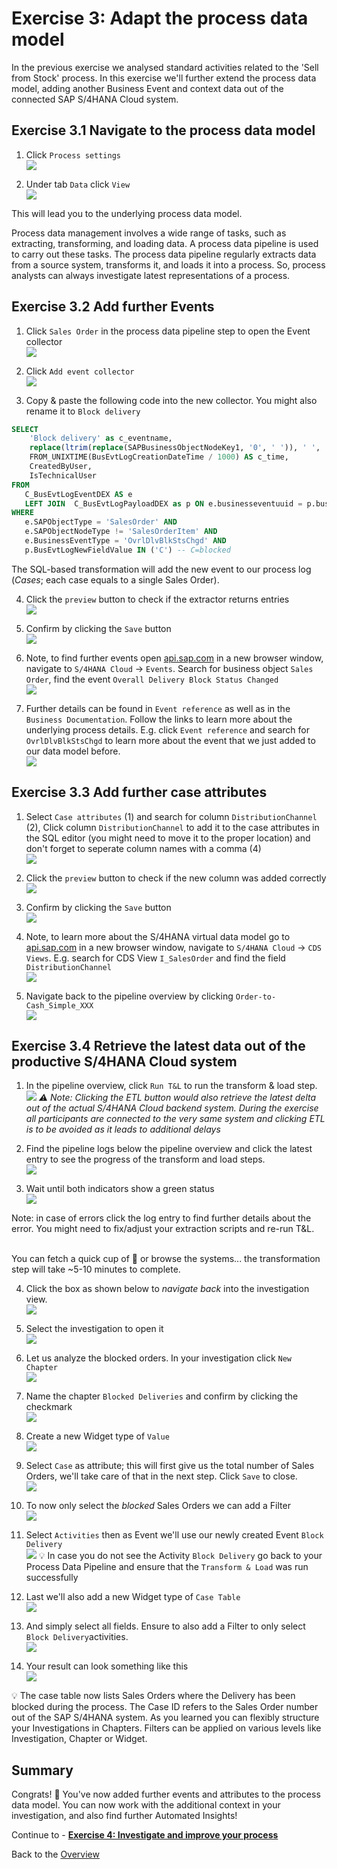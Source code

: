 # Exercise 3: Adapt the process data model

In the previous exercise we analysed standard activities related to the 'Sell from Stock' process. In this exercise we'll further extend the process data model, adding another Business Event and context data out of the connected SAP S/4HANA Cloud system.



## Exercise 3.1 Navigate to the process data model

1. Click `Process settings`
<br>![](images/3_001.png)

2. Under tab `Data` click `View`
<br>![](images/3_002.png)

This will lead you to the underlying process data model. 

Process data management involves a wide range of tasks, such as extracting, transforming, and loading data. A process data pipeline is used to carry out these tasks. The process data pipeline regularly extracts data from a source system, transforms it, and loads it into a process. So, process analysts can always investigate latest representations of a process.


## Exercise 3.2 Add further Events

1. Click `Sales Order` in the process data pipeline step to open the Event collector
<br>![](images/3_003.png)

2. Click `Add event collector`
<br>![](images/3_004.png)

3. Copy & paste the following code into the new collector. You might also rename it to `Block delivery`
```sql
SELECT
    'Block delivery' as c_eventname,
    replace(ltrim(replace(SAPBusinessObjectNodeKey1, '0', ' ')), ' ', '0') AS c_caseid,
    FROM_UNIXTIME(BusEvtLogCreationDateTime / 1000) AS c_time, 
    CreatedByUser,
    IsTechnicalUser
FROM 
   C_BusEvtLogEventDEX AS e
   LEFT JOIN  C_BusEvtLogPayloadDEX as p ON e.businesseventuuid = p.businesseventuuid
WHERE 
   e.SAPObjectType = 'SalesOrder' AND
   e.SAPObjectNodeType != 'SalesOrderItem' AND
   e.BusinessEventType = 'OvrlDlvBlkStsChgd' AND
   p.BusEvtLogNewFieldValue IN ('C') -- C=blocked
```
The SQL-based transformation will add the new event to our process log (*Cases*; each case equals to a single Sales Order).

4. Click the `preview` button to check if the extractor returns entries
<br>![](images/3_011.png)

5. Confirm by clicking the `Save` button
<br>![](images/3_014.png)

6. Note, to find further events open [api.sap.com](https://api.sap.com) in a new browser window, navigate to `S/4HANA Cloud` -> `Events`. Search for business object `Sales Order`, find the event `Overall Delivery Block Status Changed`
<br>![](images/3_005.png)

7. Further details can be found in `Event reference` as well as in the `Business Documentation`. Follow the links to learn more about the underlying process details. E.g. click  `Event reference` and search for `OvrlDlvBlkStsChgd` to learn more about the event that we just added to our data model before.
<br>![](images/3_024.png)


## Exercise 3.3 Add further case attributes

1. Select `Case attributes` (1) and search for column `DistributionChannel` (2), Click column `DistributionChannel` to add it to the case attributes in the SQL editor (you might need to move it to the proper location) and don't forget to seperate column names with a comma (4)
<br>![](images/3_006.png?)

2. Click the `preview` button to check if the new column was added correctly
<br>![](images/3_011.png)

3. Confirm by clicking the `Save` button
<br>![](images/3_014.png)

4. Note, to learn more about the S/4HANA virtual data model go to [api.sap.com](https://api.sap.com) in a new browser window, navigate to `S/4HANA Cloud` -> `CDS Views`. E.g. search for CDS View `I_SalesOrder` and find the field `DistributionChannel`
<br>![](images/3_007.png)

5. Navigate back to the pipeline overview by clicking `Order-to-Cash_Simple_XXX`
<br>![](images/3_008.png)


## Exercise 3.4 Retrieve the latest data out of the productive S/4HANA Cloud system

1. In the pipeline overview, click `Run T&L` to run the transform & load step. 
<br>![](images/3_009.png)
 *⚠️ Note: Clicking the ETL button would also retrieve the latest delta out of the actual S/4HANA Cloud backend system. During the exercise all participants are connected to the very same system and clicking ETL is to be avoided as it leads to additional delays* 

2. Find the pipeline logs below the pipeline overview and click the latest entry to see the progress of the transform and load steps. 
<br>![](images/3_010.png)

3. Wait until both indicators show a green status
<br>![](images/3_015.png)

Note: in case of errors click the log entry to find further details about the error. You might need to fix/adjust your extraction scripts and re-run T&L.

<br>You can fetch a quick cup of 🍵 or browse the systems... the transformation step will take ~5-10 minutes to complete.

4. Click the box as shown below to *navigate back* into the investigation view. 
<br>![](images/3_012.png)

5. Select the investigation to open it
<br>![](images/3_025.png)

6. Let us analyze the blocked orders. In your investigation click  `New Chapter`
<br>![](../ex4/images/4_001.png)

7. Name the chapter `Blocked Deliveries` and confirm by clicking the checkmark
<br>![](images/3_016.png)

8. Create a new Widget type of `Value`
<br>![](images/3_018.png)

9. Select `Case` as attribute; this will first give us the total number of Sales Orders, we'll take care of that in the next step. Click `Save` to close.
<br>![](images/3_017.png)

10. To now only select the *blocked* Sales Orders we can add a Filter
<br>![](images/3_019.png)

11. Select `Activities` then as Event we'll use our newly created Event `Block Delivery`
<br>![](images/3_020.png)
💡 In case you do not see the Activity `Block Delivery` go back to your Process Data Pipeline and ensure that the `Transform & Load` was run successfully

12. Last we'll also add a new Widget type of `Case Table`
<br>![](images/3_021.png)

13. And simply select all fields. Ensure to also add a Filter to only select `Block Delivery`activities.
<br>![](images/3_022.png)

14. Your result can look something like this
<br>![](images/3_023.png)

💡 The case table now lists Sales Orders where the Delivery has been blocked during the process. The Case ID refers to the Sales Order number out of the SAP S/4HANA system. As you learned you can flexibly structure your Investigations in Chapters. Filters can be applied on various levels like Investigation, Chapter or Widget.


## Summary

Congrats! 🥳 You've now added further events and attributes to the process data model. You can now work with the additional context in your investigation, and also find further Automated Insights! 

Continue to - **[Exercise 4: Investigate and improve your process](../ex4/README.md)**

Back to the [Overview](../../README.md)

